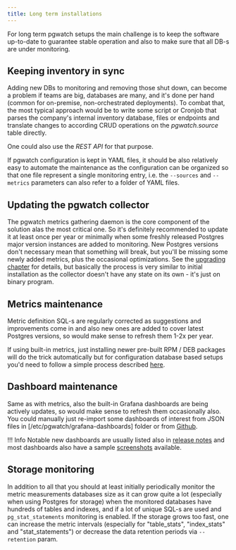 ```yaml
---
title: Long term installations
---
```


For long term pgwatch setups the main challenge is to keep the software
up-to-date to guarantee stable operation and also to make sure that all
DB-s are under monitoring.

## Keeping inventory in sync

Adding new DBs to monitoring and removing those shut down, can become a
problem if teams are big, databases are many, and it's done per hand
(common for on-premise, non-orchestrated deployments). To combat that,
the most typical approach would be to write some script or Cronjob that
parses the company's internal inventory database, files or endpoints
and translate changes to according CRUD operations on the
*pgwatch.source* table directly.

One could also use the *REST API* for that purpose.

If pgwatch configuration is kept in YAML files, it should be also
relatively easy to automate the maintenance as the configuration can be
organized so that one file represent a single monitoring entry, i.e. the
`--sources` and `--metrics` parameters can also refer to a folder of YAML files.

## Updating the pgwatch collector

The pgwatch metrics gathering daemon is the core component of the
solution alas the most critical one. So it's definitely recommended to
update it at least once per year or minimally when some freshly released
Postgres major version instances are added to monitoring. New Postgres
versions don't necessary mean that something will break, but you'll be
missing some newly added metrics, plus the occasional optimizations. See
the [upgrading chapter](../tutorial/upgrading.md) for details, but basically
the process is very similar to initial installation as the collector
doesn't have any state on its own - it's just on binary program.

## Metrics maintenance

Metric definition SQL-s are regularly corrected as suggestions and
improvements come in and also new ones are added to cover latest
Postgres versions, so would make sense to refresh them 1-2x per year.

If using built-in metrics, just installing newer pre-built RPM / DEB
packages will do the trick automatically but for configuration database based
setups you'd need to follow a simple process described
[here](../tutorial/upgrading.md#updating-metric-definitions).

## Dashboard maintenance

Same as with metrics, also the built-in Grafana dashboards are being
actively updates, so would make sense to refresh them occasionally also.
You could manually just re-import some dashboards of interest
from JSON files in [/etc/pgwatch/grafana-dashboards] folder
or from
[Github](https://github.com/cybertec-postgresql/pgwatch/tree/master/grafana).

!!! Info
    Notable new dashboards are usually listed also in [release notes](https://github.com/cybertec-postgresql/pgwatch/releases)
    and most dashboards also have a sample [screenshots](https://github.com/cybertec-postgresql/pgwatch/tree/master/docs/gallery)
    available.

## Storage monitoring

In addition to all that you should at least initially periodically
monitor the metric measurements databases size as it can grow quite a lot (especially
when using Postgres for storage) when the monitored databases have
hundreds of tables and indexes, and if a lot of unique SQL-s are used and
`pg_stat_statements` monitoring is enabled. If the storage grows too
fast, one can increase the metric intervals (especially for
"table_stats", "index_stats" and "stat_statements") or decrease
the data retention periods via `--retention` param.

